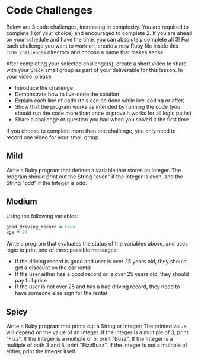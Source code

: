 # Code Challenges

Below are 3 code challenges, increasing in complexity. You are required to complete 1 (of your choice) and encouraged to complete 2. If you are ahead on your schedule and have the time, you can absolutely complete all 3! For each challenge you want to work on, create a new Ruby file inside this `code_challenges` directory and choose a name that makes sense.

After completing your selected challenge(s), create a short video to share with your Slack small group as part of your deliverable for this lesson. In your video, please:
- Introduce the challenge
- Demonstrate how to live-code the solution
- Explain each line of code (this can be done while live-coding or after)
- Show that the program works as intended by running the code (you should run the code more than once to prove it works for all logic paths)
- Share a challenge or question you had when you solved it the first time

If you choose to complete more than one challenge, you only need to record one video for your small group.

## Mild

Write a Ruby program that defines a variable that stores an Integer. The program should print out the String "even" if the Integer is even, and the String "odd" if the Integer is odd.

## Medium

Using the following variables:

```ruby
good_driving_record = true
age = 24
```

Write a program that evaluates the status of the variables above, and uses logic to print one of three possible messages:
- If the driving record is good and user is over 25 years old, they should get a discount on the car rental
- If the user either has a good record or is over 25 years old, they should pay full price
- If the user is not over 25 and has a bad driving record, they need to have someone else sign for the rental

## Spicy

Write a Ruby program that prints out a String or Integer: The printed value will depend on the value of an Integer. If the Integer is a multiple of 3, print "Fizz". If the Integer is a multiple of 5, print "Buzz". If the Integer is a multiple of both 3 and 5, print "FizzBuzz". If the Integer is not a multiple of either, print the Integer itself.
